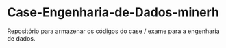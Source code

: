 # Case-Engenharia-de-Dados-minerh
Repositório para armazenar os códigos do case / exame para a engenharia de dados.
